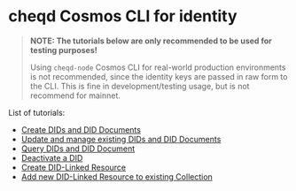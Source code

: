 # cheqd Cosmos CLI for identity

> **NOTE: The tutorials below are only recommended to be used for testing purposes!**
>
> Using `cheqd-node` Cosmos CLI for real-world production environments is not recommended, since the identity keys are passed in raw form to the CLI. This is fine in development/testing usage, but is not recommend for mainnet.

List of tutorials:

* [Create DIDs and DID Documents](create-did.md)
* [Update and manage existing DIDs and DID Documents](update-did.md)
* [Query DIDs and DID Document](query-did.md)
* [Deactivate a DID](deactivate-did.md)
* [Create DID-Linked Resource](create-resource.md)
* [Add new DID-Linked Resource to existing Collection](add-more-resources.md)
